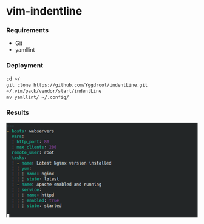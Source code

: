 # vim-indentline

### Requirements
* Git
* yamllint

### Deployment
```
cd ~/
git clone https://github.com/Yggdroot/indentLine.git ~/.vim/pack/vendor/start/indentLine
mv yamllint/ ~/.config/
```

### Results

![Screenshot](img/indentline.png)
